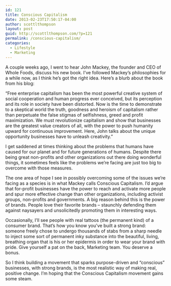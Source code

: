 ```yaml
---
id: 121
title: Conscious Capitalism
date: 2013-02-23T17:50:17-04:00
author: scottlthompson
layout: post
guid: http://scottlthompson.com/?p=121
permalink: /conscious-capitalism/
categories:
  - Lifestyle
  - Marketing
---
```

A couple weeks ago, I went to hear John Mackey, the founder and CEO of Whole Foods, discuss his new book. I&#8217;ve followed Mackey&#8217;s philosophies for a while now, as I think he&#8217;s got the right idea. Here&#8217;s a blurb about the book from his blog:

&#8220;Free enterprise capitalism has been the most powerful creative system of social cooperation and human progress ever conceived, but its perception and its role in society have been distorted. Now is the time to demonstrate to a skeptical world the truth, goodness and heroism of capitalism rather than perpetuate the false stigmas of selfishness, greed and profit maximization. We must revolutionize capitalism and show that businesses are the greatest value creators of all, with the power to push humanity upward for continuous improvement. Here, John talks about the unique opportunity businesses have to unleash creativity.&#8221;

I get saddened at times thinking about the problems that humans have caused for our planet and for future generations of humans. Despite there being great non-profits and other organizations out there doing wonderful things, it sometimes feels like the problems we&#8217;re facing are just too big to overcome with those measures.

The one area of hope I see in possibly overcoming some of the issues we&#8217;re facing as a species is in what Mackey calls Conscious Capitalism. I&#8217;d argue that for-profit businesses have the power to reach and activate more people and spur more effective change than other organizations, including activist groups, non-profits and governments. A big reason behind this is the power of brands. People love their favorite brands &#8211; staunchly defending them against naysayers and unsolicitedly promoting them in interesting ways.

Occasionally, I&#8217;ll see people with real tattoos (the permanent kind) of a consumer brand. That&#8217;s how you know you&#8217;ve built a strong brand: someone freely chose to undergo thousands of stabs from a sharp needle to inject some sort of permanent inky substance into the beautiful, living, breathing organ that is his or her epidermis in order to wear your brand with pride. Give yourself a pat on the back, Marketing team. You deserve a bonus.

So I think building a movement that sparks purpose-driven and &#8220;conscious&#8221; businesses, with strong brands, is the most realistic way of making real, positive change. I&#8217;m hoping that the Conscious Capitalism movement gains some steam.